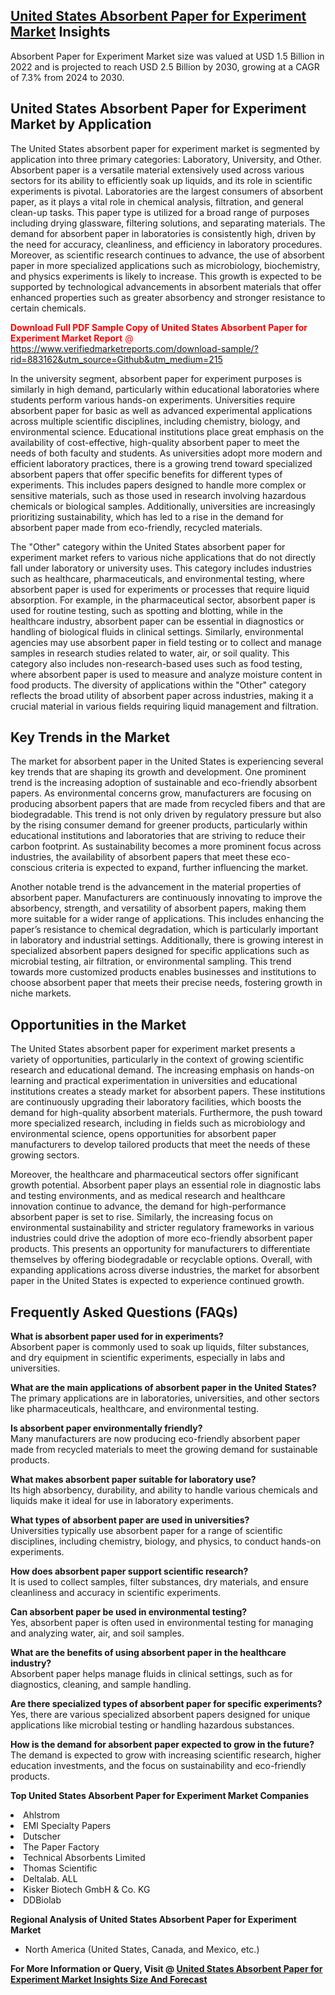 <h2><a href="https://www.verifiedmarketreports.com/download-sample/?rid=883162&amp;utm_source=Github&amp;utm_medium=215" target="_blank">United States Absorbent Paper for Experiment Market</a> Insights</h2><p>Absorbent Paper for Experiment Market size was valued at USD 1.5 Billion in 2022 and is projected to reach USD 2.5 Billion by 2030, growing at a CAGR of 7.3% from 2024 to 2030.</p><p><h2>United States Absorbent Paper for Experiment Market by Application</h2> <p>The United States absorbent paper for experiment market is segmented by application into three primary categories: Laboratory, University, and Other. Absorbent paper is a versatile material extensively used across various sectors for its ability to efficiently soak up liquids, and its role in scientific experiments is pivotal. Laboratories are the largest consumers of absorbent paper, as it plays a vital role in chemical analysis, filtration, and general clean-up tasks. This paper type is utilized for a broad range of purposes including drying glassware, filtering solutions, and separating materials. The demand for absorbent paper in laboratories is consistently high, driven by the need for accuracy, cleanliness, and efficiency in laboratory procedures. Moreover, as scientific research continues to advance, the use of absorbent paper in more specialized applications such as microbiology, biochemistry, and physics experiments is likely to increase. This growth is expected to be supported by technological advancements in absorbent materials that offer enhanced properties such as greater absorbency and stronger resistance to certain chemicals. <p><span class=""><span style="color: #ff0000;"><strong>Download Full PDF Sample Copy of United States Absorbent Paper for Experiment Market Report</strong> @ </span><a href="https://www.verifiedmarketreports.com/download-sample/?rid=883162&amp;utm_source=Github&amp;utm_medium=215" target="_blank">https://www.verifiedmarketreports.com/download-sample/?rid=883162&amp;utm_source=Github&amp;utm_medium=215</a></span></p> </p> <p>In the university segment, absorbent paper for experiment purposes is similarly in high demand, particularly within educational laboratories where students perform various hands-on experiments. Universities require absorbent paper for basic as well as advanced experimental applications across multiple scientific disciplines, including chemistry, biology, and environmental science. Educational institutions place great emphasis on the availability of cost-effective, high-quality absorbent paper to meet the needs of both faculty and students. As universities adopt more modern and efficient laboratory practices, there is a growing trend toward specialized absorbent papers that offer specific benefits for different types of experiments. This includes papers designed to handle more complex or sensitive materials, such as those used in research involving hazardous chemicals or biological samples. Additionally, universities are increasingly prioritizing sustainability, which has led to a rise in the demand for absorbent paper made from eco-friendly, recycled materials. </p> <p>The "Other" category within the United States absorbent paper for experiment market refers to various niche applications that do not directly fall under laboratory or university uses. This category includes industries such as healthcare, pharmaceuticals, and environmental testing, where absorbent paper is used for experiments or processes that require liquid absorption. For example, in the pharmaceutical sector, absorbent paper is used for routine testing, such as spotting and blotting, while in the healthcare industry, absorbent paper can be essential in diagnostics or handling of biological fluids in clinical settings. Similarly, environmental agencies may use absorbent paper in field testing or to collect and manage samples in research studies related to water, air, or soil quality. This category also includes non-research-based uses such as food testing, where absorbent paper is used to measure and analyze moisture content in food products. The diversity of applications within the "Other" category reflects the broad utility of absorbent paper across industries, making it a crucial material in various fields requiring liquid management and filtration. </p> <h2>Key Trends in the Market</h2> <p>The market for absorbent paper in the United States is experiencing several key trends that are shaping its growth and development. One prominent trend is the increasing adoption of sustainable and eco-friendly absorbent papers. As environmental concerns grow, manufacturers are focusing on producing absorbent papers that are made from recycled fibers and that are biodegradable. This trend is not only driven by regulatory pressure but also by the rising consumer demand for greener products, particularly within educational institutions and laboratories that are striving to reduce their carbon footprint. As sustainability becomes a more prominent focus across industries, the availability of absorbent papers that meet these eco-conscious criteria is expected to expand, further influencing the market. </p> <p>Another notable trend is the advancement in the material properties of absorbent paper. Manufacturers are continuously innovating to improve the absorbency, strength, and versatility of absorbent papers, making them more suitable for a wider range of applications. This includes enhancing the paper’s resistance to chemical degradation, which is particularly important in laboratory and industrial settings. Additionally, there is growing interest in specialized absorbent papers designed for specific applications such as microbial testing, air filtration, or environmental sampling. This trend towards more customized products enables businesses and institutions to choose absorbent paper that meets their precise needs, fostering growth in niche markets. </p> <h2>Opportunities in the Market</h2> <p>The United States absorbent paper for experiment market presents a variety of opportunities, particularly in the context of growing scientific research and educational demand. The increasing emphasis on hands-on learning and practical experimentation in universities and educational institutions creates a steady market for absorbent papers. These institutions are continuously upgrading their laboratory facilities, which boosts the demand for high-quality absorbent materials. Furthermore, the push toward more specialized research, including in fields such as microbiology and environmental science, opens opportunities for absorbent paper manufacturers to develop tailored products that meet the needs of these growing sectors. </p> <p>Moreover, the healthcare and pharmaceutical sectors offer significant growth potential. Absorbent paper plays an essential role in diagnostic labs and testing environments, and as medical research and healthcare innovation continue to advance, the demand for high-performance absorbent paper is set to rise. Similarly, the increasing focus on environmental sustainability and stricter regulatory frameworks in various industries could drive the adoption of more eco-friendly absorbent paper products. This presents an opportunity for manufacturers to differentiate themselves by offering biodegradable or recyclable options. Overall, with expanding applications across diverse industries, the market for absorbent paper in the United States is expected to experience continued growth. </p> <h2>Frequently Asked Questions (FAQs)</h2> <p><strong>What is absorbent paper used for in experiments?</strong><br> Absorbent paper is commonly used to soak up liquids, filter substances, and dry equipment in scientific experiments, especially in labs and universities.</p> <p><strong>What are the main applications of absorbent paper in the United States?</strong><br> The primary applications are in laboratories, universities, and other sectors like pharmaceuticals, healthcare, and environmental testing.</p> <p><strong>Is absorbent paper environmentally friendly?</strong><br> Many manufacturers are now producing eco-friendly absorbent paper made from recycled materials to meet the growing demand for sustainable products.</p> <p><strong>What makes absorbent paper suitable for laboratory use?</strong><br> Its high absorbency, durability, and ability to handle various chemicals and liquids make it ideal for use in laboratory experiments.</p> <p><strong>What types of absorbent paper are used in universities?</strong><br> Universities typically use absorbent paper for a range of scientific disciplines, including chemistry, biology, and physics, to conduct hands-on experiments.</p> <p><strong>How does absorbent paper support scientific research?</strong><br> It is used to collect samples, filter substances, dry materials, and ensure cleanliness and accuracy in scientific experiments.</p> <p><strong>Can absorbent paper be used in environmental testing?</strong><br> Yes, absorbent paper is often used in environmental testing for managing and analyzing water, air, and soil samples.</p> <p><strong>What are the benefits of using absorbent paper in the healthcare industry?</strong><br> Absorbent paper helps manage fluids in clinical settings, such as for diagnostics, cleaning, and sample handling.</p> <p><strong>Are there specialized types of absorbent paper for specific experiments?</strong><br> Yes, there are various specialized absorbent papers designed for unique applications like microbial testing or handling hazardous substances.</p> <p><strong>How is the demand for absorbent paper expected to grow in the future?</strong><br> The demand is expected to grow with increasing scientific research, higher education investments, and the focus on sustainability and eco-friendly products.</p> </p><p><strong>Top United States Absorbent Paper for Experiment Market Companies</strong></p><div data-test-id=""><p><li>Ahlstrom</li><li> EMI Specialty Papers</li><li> Dutscher</li><li> The Paper Factory</li><li> Technical Absorbents Limited</li><li> Thomas Scientific</li><li> Deltalab. ALL</li><li> Kisker Biotech GmbH & Co. KG</li><li> DDBiolab</li></p><div><strong>Regional Analysis of&nbsp;United States Absorbent Paper for Experiment Market</strong></div><ul><li dir="ltr"><p dir="ltr">North America&nbsp;(United States, Canada, and Mexico, etc.)</p></li></ul><p><strong>For More Information or Query, Visit @&nbsp;</strong><strong><a href="https://www.verifiedmarketreports.com/product/absorbent-paper-for-experiment-market/?utm_source=Github&amp;utm_medium=215" target="_blank">United States Absorbent Paper for Experiment Market Insights Size And Forecast</a></strong></p></div>
